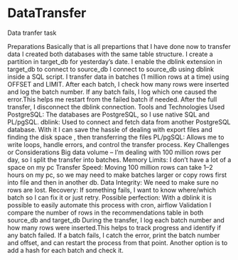 # DataTransfer
Data tranfer task

Preparations
Basically that is all prepartions that I have done now to transfer data
I created both databases with the same table structure.
I create a partition in target_db for yesterday’s date.
I enable the dblink extension in target_db to connect to source_db
I connect to source_db using dblink inside a SQL script.
I transfer data in batches (1 million rows at a time) using OFFSET and LIMIT.
After each batch, I check how many rows were inserted and log the batch number. If any batch fails, I log which one caused the error.This helps me restart from the failed batch if needed. After the full transfer, I disconnect the dblink connection.
Tools and Technologies Used
PostgreSQL: The databases are PostgreSQL, so I use native SQL and PL/pgSQL.
dblink: Used to connect and fetch data from another PostgreSQL database. With it I can save the hassle of dealing with export files and finding the disk space , then transferring the files
PL/pgSQL: Allows me to write loops, handle errors, and control the transfer process.
Key Challenges or Considerations
Big data volume – I’m dealing with 100 million rows per day, so I split the transfer into batches.
Memory Limits: I don’t have a lot of a space on my pc
Transfer Speed: Moving 100 million rows can take 1–2 hours on my pc, so we may need to make batches larger or copy rows first into file and then in another db.
Data Integrity: We need to make sure no rows are lost.
Recovery: If something fails, I want to know where/which batch so I can fix it or just retry.
Possible perfection: With a dblink it is possible to easily automate this process with cron, airflow
Validation
I compare the number of rows in the recommendations table in both source_db and target_db
During the transfer, I log each batch number and how many rows were inserted.This helps to track progress and identify if any batch failed. If a batch fails, I catch the error, print the batch number and offset, and can restart the process from that point. Another option is to add a hash for each batch and check it.
